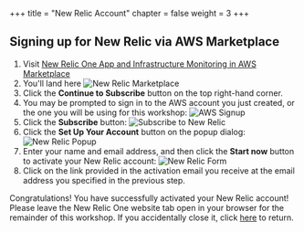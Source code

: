+++
title = "New Relic Account"
chapter = false
weight = 3
+++

## Signing up for New Relic via AWS Marketplace
1. Visit [New Relic One App and Infrastructure Monitoring in AWS Marketplace](https://aws.amazon.com/marketplace/pp/prodview-ov56chowabeb4?trk=el_a134p000003yrYeAAI&trkCampaign=AWSMP_pdp_dev_x_dg&sc_channel=el&sc_campaign=el_awsmp_mult&sc_outcome=Marketplace)
1. You'll land here ![New Relic Marketplace](/images/new-relic-mp.png)
1. Click the **Continue to Subscribe** button on the top right-hand corner.
1. You may be prompted to sign in to the AWS account you just created, or the one you will be using for this workshop: ![AWS Signup](/images/aws-signin.png)
1. Click the **Subscribe** button: ![Subscribe to New Relic](/images/nr-contract-config.png)
1. Click the **Set Up Your Account** button on the popup dialog: ![New Relic Popup](/images/nr-popup.png)
1. Enter your name and email address, and then click the **Start now** button to activate your New Relic account: ![New Relic Form](/images/nr-signup-form.png)
1. Click on the link provided in the activation email you receive at the email address you specified in the previous step.

Congratulations! You have successfully activated your New Relic account! Please leave the New Relic One website tab open in your browser for the remainder of this workshop.  If you accidentally close it, click [here](https://one.newrelic.com) to return.
